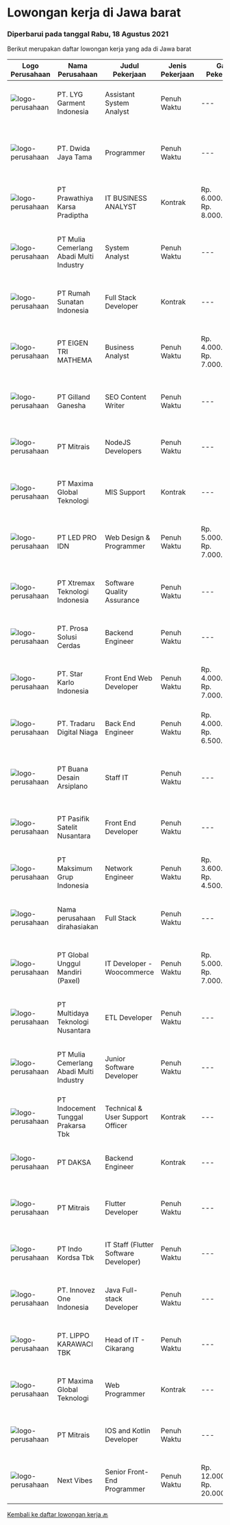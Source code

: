 
  # Lowongan kerja di Jawa barat

  ### Diperbarui pada tanggal Rabu, 18 Agustus 2021

  Berikut merupakan daftar lowongan kerja yang ada di Jawa barat

  |Logo Perusahaan | Nama Perusahaan | Judul Pekerjaan | Jenis Pekerjaan | Gaji Pekerjaan | Lokasi | Deskripsi | Tanggal diunggah | Pranala |
  | -------------- | --------------- | --------------- | --------- | --------- | -------------- | ------- | ----------- | ----------- |
  |![logo-perusahaan](https://us.123rf.com/450wm/pavelstasevich/pavelstasevich1811/pavelstasevich181101027/112815900-stock-vector-no-image-available-icon-flat-vector.jpg?ver=6)|PT. LYG Garment Indonesia|Assistant System Analyst|Penuh Waktu|---|Cirebon|Requirement: At least 5 year’s working experience in ERP/Sage ERP. Involve in hands on ERP module &amp; operation process. Strong analytical skills...|Selasa, 17 Agustus 2021|https://www.jobstreet.co.id/id/job/assistant-system-analyst-3602250?token=0~9a1e7055-0fbe-4cae-8c9f-3cae969596e0&sectionRank=1&jobId=jobstreet-id-job-3602250|
|![logo-perusahaan](https://image-service-cdn.seek.com.au/3b249129cbba29bd9f3d394682232c03bd705008/ee4dce1061f3f616224767ad58cb2fc751b8d2dc)|PT. Dwida Jaya Tama|Programmer|Penuh Waktu|---|Bogor|Tugas &amp; Tanggung Jawab: Merancang dan membuat aplikasi desktop dan web Melakukan pengembangan aplikasi secara internal untuk kebutuhan perusahaan...|Senin, 16 Agustus 2021|https://www.jobstreet.co.id/id/job/programmer-3601520?token=0~9a1e7055-0fbe-4cae-8c9f-3cae969596e0&sectionRank=2&jobId=jobstreet-id-job-3601520|
|![logo-perusahaan](https://image-service-cdn.seek.com.au/25f275779d2d36a25f086ac9b1c5b5be868683f6/ee4dce1061f3f616224767ad58cb2fc751b8d2dc)|PT Prawathiya Karsa Pradiptha|IT BUSINESS ANALYST|Kontrak|Rp. 6.000.000-Rp. 8.000.000|Bekasi|Requirements : Exellent communication skills At least 1 year of working experience as IT business analyst Having good analytical skill and problem...|Senin, 16 Agustus 2021|https://www.jobstreet.co.id/id/job/it-business-analyst-3601531?token=0~9a1e7055-0fbe-4cae-8c9f-3cae969596e0&sectionRank=3&jobId=jobstreet-id-job-3601531|
|![logo-perusahaan](https://image-service-cdn.seek.com.au/b9c65e2b9b2fe6c4e6102dd460dd4e9c0471ac00/ee4dce1061f3f616224767ad58cb2fc751b8d2dc)|PT Mulia Cemerlang Abadi Multi Industry|System Analyst|Penuh Waktu|---|Jawa Barat|Placement : MajalengkaQualification / Requirement: At least 5 year’s working experience in ERP/Sage ERP. Involve in hands on ERP module &amp;...|Senin, 16 Agustus 2021|https://www.jobstreet.co.id/id/job/system-analyst-3601286?token=0~9a1e7055-0fbe-4cae-8c9f-3cae969596e0&sectionRank=4&jobId=jobstreet-id-job-3601286|
|![logo-perusahaan](https://image-service-cdn.seek.com.au/1c68823003f719e20d23da8cfb2fe9f5817caa27/ee4dce1061f3f616224767ad58cb2fc751b8d2dc)|PT Rumah Sunatan Indonesia|Full Stack Developer|Kontrak|---|Depok|Kualifikasi Khusus :• Menguasai Bahasa Pemrograman web PHP, • Menguasai Framework PHP Codeigniter 3 &amp; 4• Menguasai HTML, CSS, Javascript•...|Selasa, 17 Agustus 2021|https://www.jobstreet.co.id/id/job/full-stack-developer-3602391?token=0~9a1e7055-0fbe-4cae-8c9f-3cae969596e0&sectionRank=5&jobId=jobstreet-id-job-3602391|
|![logo-perusahaan](https://image-service-cdn.seek.com.au/4c1765f692a17f6b37cefd87e96358176aa345fc/ee4dce1061f3f616224767ad58cb2fc751b8d2dc)|PT EIGEN TRI MATHEMA|Business Analyst|Penuh Waktu|Rp. 4.000.000-Rp. 7.000.000|Jawa Barat|Bersedia melakukan perjalanan ke luar kota Memiliki kemampuan berkomunikasi yang baik Memiliki background IT Memiliki kemampuan analisis sistem secara...|Senin, 16 Agustus 2021|https://www.jobstreet.co.id/id/job/business-analyst-3601474?token=0~9a1e7055-0fbe-4cae-8c9f-3cae969596e0&sectionRank=6&jobId=jobstreet-id-job-3601474|
|![logo-perusahaan](https://image-service-cdn.seek.com.au/280758ac48fcd3d26cc979560823613cf245d12f/ee4dce1061f3f616224767ad58cb2fc751b8d2dc)|PT Gilland Ganesha|SEO Content Writer|Penuh Waktu|---|Bogor|Deskripsi Pekerjaan :1.         Menganalisa keyword (Volume, Competitor, Featured SERP) yang ditargetkan untuk kebutuhan pembuatan...|Minggu, 15 Agustus 2021|https://www.jobstreet.co.id/id/job/seo-content-writer-3601050?token=0~9a1e7055-0fbe-4cae-8c9f-3cae969596e0&sectionRank=7&jobId=jobstreet-id-job-3601050|
|![logo-perusahaan](https://image-service-cdn.seek.com.au/969b0c47f133a1e0155056a5d964c63953dd6304/ee4dce1061f3f616224767ad58cb2fc751b8d2dc)|PT Mitrais|NodeJS Developers|Penuh Waktu|---|Bali|Build your Career with Mitrais! We're urgently looking for experienced NodeJS Developers to be part of our team for an immediate start.Our client is a...|Senin, 16 Agustus 2021|https://www.jobstreet.co.id/id/job/nodejs-developers-3601182?token=0~9a1e7055-0fbe-4cae-8c9f-3cae969596e0&sectionRank=8&jobId=jobstreet-id-job-3601182|
|![logo-perusahaan](https://image-service-cdn.seek.com.au/8d046a8ad2dd67b6937ccb7d6ad2eded0fcd4df6/ee4dce1061f3f616224767ad58cb2fc751b8d2dc)|PT Maxima Global Teknologi|MIS Support|Kontrak|---|Bandung|Kandidat harus memiliki setidaknya Gelar Sarjana di Ilmu Komputer/Teknologi Informasi atau setara. Setidaknya memiliki 1 tahun pengalaman dalam bidang...|Senin, 16 Agustus 2021|https://www.jobstreet.co.id/id/job/mis-support-3601147?token=0~9a1e7055-0fbe-4cae-8c9f-3cae969596e0&sectionRank=9&jobId=jobstreet-id-job-3601147|
|![logo-perusahaan](https://image-service-cdn.seek.com.au/3d44388b3a5aaaf5df9b417dfc3b23d5b37c1e2a/ee4dce1061f3f616224767ad58cb2fc751b8d2dc)|PT LED PRO IDN|Web Design & Programmer|Penuh Waktu|Rp. 5.000.000-Rp. 7.000.000|Bogor|URGENTLY NEEDEDResponsibilities Develop and maintain websites as well as software applications Develop content criteria and direct updates Ensure...|Senin, 16 Agustus 2021|https://www.jobstreet.co.id/id/job/web-design-programmer-3601492?token=0~9a1e7055-0fbe-4cae-8c9f-3cae969596e0&sectionRank=10&jobId=jobstreet-id-job-3601492|
|![logo-perusahaan](https://image-service-cdn.seek.com.au/ce74a79d8ea261e54cdae65dc8035221535675cf/ee4dce1061f3f616224767ad58cb2fc751b8d2dc)|PT Xtremax Teknologi Indonesia|Software Quality Assurance|Penuh Waktu|---|Bandung|As a Quality Assurance professional, you are tasked with the mission of validating the work that was done by your team. You are responsible for...|Minggu, 15 Agustus 2021|https://www.jobstreet.co.id/id/job/software-quality-assurance-3594917?token=0~9a1e7055-0fbe-4cae-8c9f-3cae969596e0&sectionRank=11&jobId=jobstreet-id-job-3594917|
|![logo-perusahaan](https://image-service-cdn.seek.com.au/386cb77f9039a5aa37dc6aeaac87e2b5330c5b06/ee4dce1061f3f616224767ad58cb2fc751b8d2dc)|PT. Prosa Solusi Cerdas|Backend Engineer|Penuh Waktu|---|Bandung|Backend Engineer Full time remoteJob Description:We are looking for a Backend Developer to produce scalable AI solutions. You'll be working with other...|Selasa, 17 Agustus 2021|https://www.jobstreet.co.id/id/job/backend-engineer-3591340?token=0~9a1e7055-0fbe-4cae-8c9f-3cae969596e0&sectionRank=12&jobId=jobstreet-id-job-3591340|
|![logo-perusahaan](https://image-service-cdn.seek.com.au/f1bc1ec47ba290cfc5a866903c6f31f548e9c641/ee4dce1061f3f616224767ad58cb2fc751b8d2dc)|PT. Star Karlo Indonesia|Front End Web Developer|Penuh Waktu|Rp. 4.000.000-Rp. 7.000.000|Bandung|We are looking for programmers with a keen eye for design for the position of Front End Web Developer. Front End Developers are responsible for...|Selasa, 17 Agustus 2021|https://www.jobstreet.co.id/id/job/front-end-web-developer-3590752?token=0~9a1e7055-0fbe-4cae-8c9f-3cae969596e0&sectionRank=13&jobId=jobstreet-id-job-3590752|
|![logo-perusahaan](https://image-service-cdn.seek.com.au/d8bc4c63a537393b641d169104e1cda71b8f7837/ee4dce1061f3f616224767ad58cb2fc751b8d2dc)|PT. Tradaru Digital Niaga|Back End Engineer|Penuh Waktu|Rp. 4.000.000-Rp. 6.500.000|Bandung|Job description: Collaborate in agile software development teams Building, testing, optimizing stable and great products Maintain documentation, code...|Selasa, 17 Agustus 2021|https://www.jobstreet.co.id/id/job/back-end-engineer-3591109?token=0~9a1e7055-0fbe-4cae-8c9f-3cae969596e0&sectionRank=14&jobId=jobstreet-id-job-3591109|
|![logo-perusahaan](https://image-service-cdn.seek.com.au/6903f18d3f64eec77871607996c5622ffd2d6bb7/ee4dce1061f3f616224767ad58cb2fc751b8d2dc)|PT Buana Desain Arsiplano|Staff IT|Penuh Waktu|---|Bogor|Kualifikasi :1. Pendidikan diutamakan min D3/S1 jurusan Sistem Informasi, IPK min 3.252. Menguasai bahasa pemograman Python, CSS, JavaScript,...|Sabtu, 14 Agustus 2021|https://www.jobstreet.co.id/id/job/staff-it-3600956?token=0~9a1e7055-0fbe-4cae-8c9f-3cae969596e0&sectionRank=15&jobId=jobstreet-id-job-3600956|
|![logo-perusahaan](https://image-service-cdn.seek.com.au/0fda618aff168dca685f5d8c298f230db5ac0128/ee4dce1061f3f616224767ad58cb2fc751b8d2dc)|PT Pasifik Satelit Nusantara|Front End Developer|Penuh Waktu|---|Cikarang|Requirements Posessed IT or Mathematics bachelor degree Experience in Software Development (web based &amp; mobile based) Translating UI/UX Design...|Senin, 16 Agustus 2021|https://www.jobstreet.co.id/id/job/front-end-developer-3601726?token=0~9a1e7055-0fbe-4cae-8c9f-3cae969596e0&sectionRank=16&jobId=jobstreet-id-job-3601726|
|![logo-perusahaan](https://image-service-cdn.seek.com.au/564b2fb50fa2367e02cd8840ae7a951d781e3dfd/ee4dce1061f3f616224767ad58cb2fc751b8d2dc)|PT Maksimum Grup Indonesia|Network Engineer|Penuh Waktu|Rp. 3.600.000-Rp. 4.500.000|Bandung|Bachelor degree in Information Technology related field of study with a network engineering focus. Strong understanding of network infrastructure and...|Senin, 16 Agustus 2021|https://www.jobstreet.co.id/id/job/network-engineer-3601637?token=0~9a1e7055-0fbe-4cae-8c9f-3cae969596e0&sectionRank=17&jobId=jobstreet-id-job-3601637|
|![logo-perusahaan](https://us.123rf.com/450wm/pavelstasevich/pavelstasevich1811/pavelstasevich181101027/112815900-stock-vector-no-image-available-icon-flat-vector.jpg?ver=6)|Nama perusahaan dirahasiakan|Full Stack|Penuh Waktu|---|Jakarta Raya|You will responsible for: Designing and developing web application Seeing through a project from conception to finished project Staying abreast with...|Minggu, 15 Agustus 2021|https://www.jobstreet.co.id/id/job/full-stack-3601055?token=0~9a1e7055-0fbe-4cae-8c9f-3cae969596e0&sectionRank=18&jobId=jobstreet-id-job-3601055|
|![logo-perusahaan](https://image-service-cdn.seek.com.au/994a9ba0c6e2c59882142c289c76b46236980b37/ee4dce1061f3f616224767ad58cb2fc751b8d2dc)|PT Global Unggul Mandiri (Paxel)|IT Developer - Woocommerce|Penuh Waktu|Rp. 5.000.000-Rp. 7.000.000|Bandung|FrontEnd Skills Excellent knowledge of HTML5/XHTML, XML, AJAX, JavaScript/jQuery, CSS3 Excellent knowledge of WooCommerce and WordPress Experience...|Senin, 16 Agustus 2021|https://www.jobstreet.co.id/id/job/it-developer-woocommerce-3602030?token=0~9a1e7055-0fbe-4cae-8c9f-3cae969596e0&sectionRank=19&jobId=jobstreet-id-job-3602030|
|![logo-perusahaan](https://image-service-cdn.seek.com.au/fc5977e7c0996914ce4d5c1eb0670d580787e75c/ee4dce1061f3f616224767ad58cb2fc751b8d2dc)|PT Multidaya Teknologi Nusantara|ETL Developer|Penuh Waktu|---|Bandung|Your daily routine will be: Iteratively develop and improving upon our data pipeline with new features or services. Developing tools or engine on Data...|Senin, 16 Agustus 2021|https://www.jobstreet.co.id/id/job/etl-developer-3602183?token=0~9a1e7055-0fbe-4cae-8c9f-3cae969596e0&sectionRank=20&jobId=jobstreet-id-job-3602183|
|![logo-perusahaan](https://image-service-cdn.seek.com.au/b9c65e2b9b2fe6c4e6102dd460dd4e9c0471ac00/ee4dce1061f3f616224767ad58cb2fc751b8d2dc)|PT Mulia Cemerlang Abadi Multi Industry|Junior Software Developer|Penuh Waktu|---|Jawa Barat|Placement : MajalengkaResponsibilities:  Ability to build customized software application using ASP.net and Android Studio Build modular code and...|Senin, 16 Agustus 2021|https://www.jobstreet.co.id/id/job/junior-software-developer-3601631?token=0~9a1e7055-0fbe-4cae-8c9f-3cae969596e0&sectionRank=21&jobId=jobstreet-id-job-3601631|
|![logo-perusahaan](https://image-service-cdn.seek.com.au/1f3e3d92cee1da209e7fed1b03b381cdae164882/ee4dce1061f3f616224767ad58cb2fc751b8d2dc)|PT Indocement Tunggal Prakarsa Tbk|Technical & User Support Officer|Kontrak|---|Jawa Barat|Key Roles : Reporting to the Citeureup Network Operation Support Section Head, this position is responsible for providing a high level of operational...|Jumat, 13 Agustus 2021|https://www.jobstreet.co.id/id/job/technical-user-support-officer-3600192?token=0~9a1e7055-0fbe-4cae-8c9f-3cae969596e0&sectionRank=22&jobId=jobstreet-id-job-3600192|
|![logo-perusahaan](https://image-service-cdn.seek.com.au/f91d7a8347108b0d177cd67e8a0b14e983aff0d0/ee4dce1061f3f616224767ad58cb2fc751b8d2dc)|PT DAKSA|Backend Engineer|Kontrak|---|Bandung|Responsibilities Develop secure, reliable, and scalable system and web or desktop based applications for enterprise and financial system. Working in a...|Senin, 16 Agustus 2021|https://www.jobstreet.co.id/id/job/backend-engineer-3601399?token=0~9a1e7055-0fbe-4cae-8c9f-3cae969596e0&sectionRank=23&jobId=jobstreet-id-job-3601399|
|![logo-perusahaan](https://image-service-cdn.seek.com.au/969b0c47f133a1e0155056a5d964c63953dd6304/ee4dce1061f3f616224767ad58cb2fc751b8d2dc)|PT Mitrais|Flutter Developer|Penuh Waktu|---|Bali|Build your Career with Mitrais !  We're looking for experienced Flutter Developer to be part of our team. What will you be doing?  Liase with...|Senin, 16 Agustus 2021|https://www.jobstreet.co.id/id/job/flutter-developer-3601166?token=0~9a1e7055-0fbe-4cae-8c9f-3cae969596e0&sectionRank=24&jobId=jobstreet-id-job-3601166|
|![logo-perusahaan](https://image-service-cdn.seek.com.au/2edb1a76a77d108802f818569091386caf294b49/ee4dce1061f3f616224767ad58cb2fc751b8d2dc)|PT Indo Kordsa Tbk|IT Staff (Flutter Software Developer)|Penuh Waktu|---|Citeureup|Job Description Administer &amp; maintain Indo Kordsa Website &amp; all related Mobile &amp; Web services of the Company. Analyzing users’...|Minggu, 15 Agustus 2021|https://www.jobstreet.co.id/id/job/it-staff-flutter-software-developer-3595175?token=0~9a1e7055-0fbe-4cae-8c9f-3cae969596e0&sectionRank=25&jobId=jobstreet-id-job-3595175|
|![logo-perusahaan](https://image-service-cdn.seek.com.au/b298687ae02f9798573838624580ad51c34fe2f1/ee4dce1061f3f616224767ad58cb2fc751b8d2dc)|PT. Innovez One Indonesia|Java Full-stack Developer|Penuh Waktu|---|Jakarta Raya|We are looking for a dynamic and talented Java Full Stack Developer with strong OOAD background to join our global team. You will work in a SCRUM team...|Selasa, 17 Agustus 2021|https://www.jobstreet.co.id/id/job/java-full-stack-developer-3602285?token=0~9a1e7055-0fbe-4cae-8c9f-3cae969596e0&sectionRank=26&jobId=jobstreet-id-job-3602285|
|![logo-perusahaan](https://image-service-cdn.seek.com.au/36d1f72dfe2eaecadca52d4fcd4d598e74393d61/ee4dce1061f3f616224767ad58cb2fc751b8d2dc)|PT. LIPPO KARAWACI TBK|Head of IT - Cikarang|Penuh Waktu|---|Cikarang|JOB DESCRIPTIONS: Monitor regular checks on network and data security Identifying and acting on opportunities to improve and update software and...|Sabtu, 14 Agustus 2021|https://www.jobstreet.co.id/id/job/head-of-it-cikarang-3600908?token=0~9a1e7055-0fbe-4cae-8c9f-3cae969596e0&sectionRank=27&jobId=jobstreet-id-job-3600908|
|![logo-perusahaan](https://image-service-cdn.seek.com.au/8d046a8ad2dd67b6937ccb7d6ad2eded0fcd4df6/ee4dce1061f3f616224767ad58cb2fc751b8d2dc)|PT Maxima Global Teknologi|Web Programmer|Kontrak|---|Bandung|Candidate must possess at least Bachelor's Degree in Computer Science/Information Technology or equivalent At least 1 year of working experience in...|Senin, 16 Agustus 2021|https://www.jobstreet.co.id/id/job/web-programmer-3601127?token=0~9a1e7055-0fbe-4cae-8c9f-3cae969596e0&sectionRank=28&jobId=jobstreet-id-job-3601127|
|![logo-perusahaan](https://image-service-cdn.seek.com.au/969b0c47f133a1e0155056a5d964c63953dd6304/ee4dce1061f3f616224767ad58cb2fc751b8d2dc)|PT Mitrais|IOS and Kotlin Developer|Penuh Waktu|---|Bali|Build your Career with Mitrais !  We're looking for experienced iOS and Kotlin Developer to be part of our team. What will you be doing?  Liase with...|Senin, 16 Agustus 2021|https://www.jobstreet.co.id/id/job/ios-and-kotlin-developer-3601171?token=0~9a1e7055-0fbe-4cae-8c9f-3cae969596e0&sectionRank=29&jobId=jobstreet-id-job-3601171|
|![logo-perusahaan](https://image-service-cdn.seek.com.au/27c370b95cf1fa6060d25d95a2566c398023ec8b/ee4dce1061f3f616224767ad58cb2fc751b8d2dc)|Next Vibes|Senior Front-End Programmer|Penuh Waktu|Rp. 12.000.000-Rp. 20.000.000|Bandung|We are looking for a senior developer who will have the opportunity to join our dedicated team, providing meaningful and measurable business outcomes...|Senin, 16 Agustus 2021|https://www.jobstreet.co.id/id/job/senior-front-end-programmer-3590050?token=0~9a1e7055-0fbe-4cae-8c9f-3cae969596e0&sectionRank=30&jobId=jobstreet-id-job-3590050|


  [Kembali ke daftar lowongan kerja 🔙](../README.md#daftar-lowongan-kerja)
  